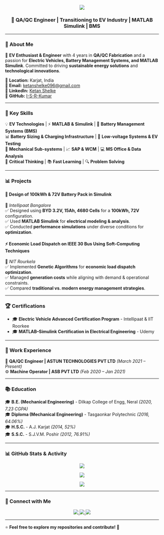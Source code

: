 <!-- Profile Header -->
<p align="center">
  <img src="https://capsule-render.vercel.app/api?type=waving&color=0:00c6ff,100:0072ff&height=200&section=header&text=Ketan%20Ananta%20Shelke&fontSize=40&fontColor=ffffff&fontAlignY=35&animation=fadeIn" />
</p>

<h3 align="center">🚀 QA/QC Engineer | Transitioning to EV Industry | MATLAB Simulink | BMS </h3>

---

### 🔹 About Me  
🔧 **EV Enthusiast & Engineer** with 4 years in **QA/QC Fabrication** and a passion for **Electric Vehicles, Battery Management Systems, and MATLAB Simulink**. Committed to driving **sustainable energy solutions** and **technological innovations**.  

📍 **Location:** Karjat, India  
📧 **Email:** [ketanshelke096@gmail.com](mailto:ketanshelke096@gmail.com)  
🔗 **LinkedIn:** [Ketan Shelke](https://www.linkedin.com/in/i-sai-rajesh-kumar-2419491b2)  
🔗 **GitHub:** [I-S-R-Kumar](https://www.github.com/I-S-R-Kumar)  

---

### 📌 Key Skills  

💡 **EV Technologies** | ⚡ **MATLAB & Simulink** | 🔋 **Battery Management Systems (BMS)**  
📊 **Battery Sizing & Charging Infrastructure** | 🔧 **Low-voltage Systems & EV Testing**  
📑 **Mechanical Sub-systems** | 📈 **SAP & WCM** | 💻 **MS Office & Data Analysis**  
🧠 **Critical Thinking** | 📚 **Fast Learning** | 🔍 **Problem Solving**  

---

### 📊 Projects  

#### 🔋 **Design of 100kWh & 72V Battery Pack in Simulink**  
📌 *Intellipaat Bangalore*  
✅ Designed using **BYD 3.2V, 15Ah, 4680 Cells** for a **100kWh, 72V** configuration.  
✅ Used **MATLAB Simulink** for **electrical modeling & analysis**.  
✅ Conducted **performance simulations** under diverse conditions for **optimization**.  

#### ⚡ **Economic Load Dispatch on IEEE 30 Bus Using Soft-Computing Techniques**  
📌 *NIT Rourkela*  
✅ Implemented **Genetic Algorithms** for **economic load dispatch optimization**.  
✅ Managed **generation costs** while aligning with demand & operational constraints.  
✅ Compared **traditional vs. modern energy management strategies**.  

---

### 🏆 Certifications  

- 🎓 **Electric Vehicle Advanced Certification Program** - Intellipaat & IIT Roorkee  
- 🎓 **MATLAB–Simulink Certification in Electrical Engineering** - Udemy  

---

### 💼 Work Experience  

🚀 **QA/QC Engineer | ASTUN TECHNOLOGIES PVT LTD** *(March 2021 – Present)*  
⚙️ **Machine Operator | ASB PVT LTD** *(Feb 2020 – Jan 2021)*  

---

### 📚 Education  

🎓 **B.E. (Mechanical Engineering)** - Dilkap College of Engg, Neral *(2020, 7.23 CGPA)*  
🎓 **Diploma (Mechanical Engineering)** - Tasgaonkar Polytechnic *(2016, 64.06%)*  
🎓 **H.S.C.** - A.J. Karjat *(2014, 52%)*  
🎓 **S.S.C.** - S.J.V.M. Poshir *(2012, 76.91%)*  

---

### 📊 GitHub Stats & Activity  

<p align="center">
  <img src="https://github-readme-streak-stats.herokuapp.com?user=I-S-R-Kumar&theme=tokyonight&hide_border=true&date_format=M%20j%5B%2C%20Y%5D" />
</p>

<p align="center">
  <img src="https://github-readme-stats.vercel.app/api?username=I-S-R-Kumar&show_icons=true&theme=radical" />
</p>

<p align="center">
  <img src="https://github-readme-stats.vercel.app/api/top-langs/?username=I-S-R-Kumar&layout=compact&theme=tokyonight" />
</p>

---

### 🔗 Connect with Me  

<p align="center">
  <a href="https://www.linkedin.com/in/i-sai-rajesh-kumar-2419491b2">
    <img src="https://img.shields.io/badge/LinkedIn-0077B5?style=for-the-badge&logo=linkedin&logoColor=white" />
  </a>
  <a href="https://github.com/I-S-R-Kumar">
    <img src="https://img.shields.io/badge/GitHub-100000?style=for-the-badge&logo=github&logoColor=white" />
  </a>
  <a href="mailto:ketanshelke096@gmail.com">
    <img src="https://img.shields.io/badge/Email-D14836?style=for-the-badge&logo=gmail&logoColor=white" />
  </a>
</p>

---

⭐ **Feel free to explore my repositories and contribute! 🚀**

